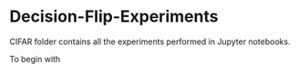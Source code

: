 # Decision-Flip-Experiments

CIFAR folder contains all the experiments performed in Jupyter notebooks.

To begin with 
